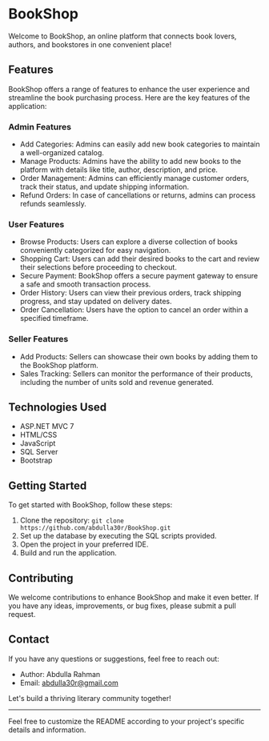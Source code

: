 # BookShop


Welcome to BookShop, an online platform that connects book lovers, authors, and bookstores in one convenient place!

## Features

BookShop offers a range of features to enhance the user experience and streamline the book purchasing process. Here are the key features of the application:

### Admin Features

- Add Categories: Admins can easily add new book categories to maintain a well-organized catalog.
- Manage Products: Admins have the ability to add new books to the platform with details like title, author, description, and price.
- Order Management: Admins can efficiently manage customer orders, track their status, and update shipping information.
- Refund Orders: In case of cancellations or returns, admins can process refunds seamlessly.

### User Features

- Browse Products: Users can explore a diverse collection of books conveniently categorized for easy navigation.
- Shopping Cart: Users can add their desired books to the cart and review their selections before proceeding to checkout.
- Secure Payment: BookShop offers a secure payment gateway to ensure a safe and smooth transaction process.
- Order History: Users can view their previous orders, track shipping progress, and stay updated on delivery dates.
- Order Cancellation: Users have the option to cancel an order within a specified timeframe.

### Seller Features

- Add Products: Sellers can showcase their own books by adding them to the BookShop platform.
- Sales Tracking: Sellers can monitor the performance of their products, including the number of units sold and revenue generated.

## Technologies Used

- ASP.NET MVC 7
- HTML/CSS
- JavaScript
- SQL Server
- Bootstrap

## Getting Started

To get started with BookShop, follow these steps:

1. Clone the repository: `git clone https://github.com/abdulla30r/BookShop.git`
2. Set up the database by executing the SQL scripts provided.
3. Open the project in your preferred IDE.
4. Build and run the application.

## Contributing

We welcome contributions to enhance BookShop and make it even better. If you have any ideas, improvements, or bug fixes, please submit a pull request.



## Contact

If you have any questions or suggestions, feel free to reach out:

- Author: Abdulla Rahman
- Email: [abdulla30r@gmail.com](mailto:abdulla30r@gmail.com)

Let's build a thriving literary community together!

---

Feel free to customize the README according to your project's specific details and information.
